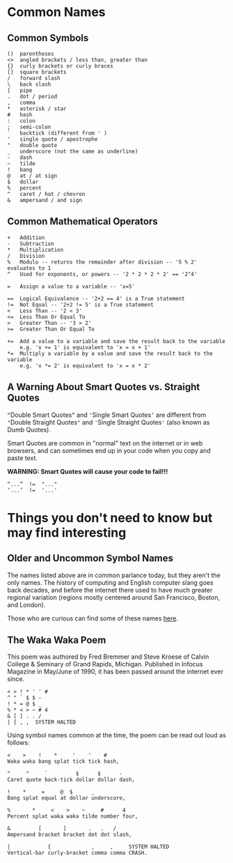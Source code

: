 # Common Names
## Common Symbols
```
()  parentheses
<>  angled brackets / less than, greater than 
{}  curly brackets or curly braces
[]  square brackets
/   forward slash
\   back slash
|   pipe
.   dot / period
,   comma
*   asterisk / star
#   hash
:   colon
;   semi-colon
`   backtick (different from ' )
'   single quote / apostrophe
"   double quote
_   underscore (not the same as underline)
-   dash
~   tilde
!   bang
@   at / at sign
$   dollar
%   percent
^   caret / hat / chevron
&   ampersand / and sign
```

## Common Mathematical Operators
```
+   Addition
-   Subtraction
*   Multiplication
/   Division
%   Modulo -- returns the remainder after division -- '5 % 2' evaluates to 1
^   Used for exponents, or powers -- '2 * 2 * 2 * 2' == '2^4'

=   Assign a value to a variable -- 'x=5'

==  Logical Equivalence -- '2+2 == 4' is a True statement
!=  Not Equal -- '2+2 != 5' is a True statement
<   Less Than -- '2 < 3'
<=  Less Than Or Equal To
>   Greater Than -- '3 > 2'
>=  Greater Than Or Equal To

+=  Add a value to a variable and save the result back to the variable
    e.g. 'x += 1' is equivalent to 'x = x + 1'
*=  Multiply a variable by a value and save the result back to the variable
    e.g. 'x *= 2' is equivalent to 'x = x * 2' 
```


## A Warning About Smart Quotes vs. Straight Quotes

`“`Double Smart Quotes`”` and `‘`Single Smart Quotes`’` are different from `"`Double Straight Quotes`"` and `'`Single Straight Quotes`'` (also known as Dumb Quotes).

Smart Quotes are common in "normal" text on the internet or in web browsers, and can sometimes end up in your code when you copy and paste text.

**WARNING: Smart Quotes will cause your code to fail!!!**
```
“...”  !=  "..."
‘...’  !=  '...'
```

# Things you don't need to know but may find interesting
## Older and Uncommon Symbol Names
The names listed above are in common parlance today, but they aren't the only names. The history of computing and English computer slang goes back decades, and before the internet there used to have much greater regional variation (regions mostly centered around San Francisco, Boston, and London).

Those who are curious can find some of these names [here](https://mrmknight.blogspot.com/2015/01/know-your-keyboard-bang-splat-whack.html).
## The Waka Waka Poem
This poem was authored by Fred Bremmer and Steve Kroese of Calvin College & Seminary of Grand Rapids, Michigan. Published in Infocus Magazine in May/June of 1990, it has been passed around the internet ever since.


```
< > ! * ' ' #
^ " ` $ $ -
! * = @ $ _
% * < > ~ # 4
& [ ] . . /
| { , ,  SYSTEM HALTED
```
Using symbol names common at the time, the poem can be read out loud as follows:
```
<    >    !    *     '    '    #
Waka waka bang splat tick tick hash,

^     "     `         $      $      -
Caret quote back-tick dollar dollar dash,

!    *     =     @  $      _
Bang splat equal at dollar underscore,

%       *     <    >    ~     #      4
Percent splat waka waka tilde number four,

&         [       ]       .   .   /
Ampersand bracket bracket dot dot slash,

|            {             ,     ,     SYSTEM HALTED
Vertical-bar curly-bracket comma comma CRASH.
```

